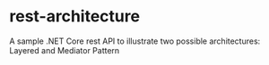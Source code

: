 # rest-architecture
A sample .NET Core rest API to illustrate two possible architectures: Layered and Mediator Pattern

